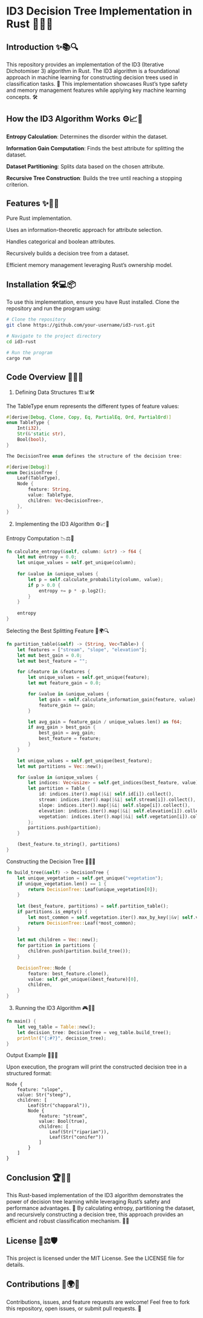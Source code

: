 # ID3 Decision Tree Implementation in Rust 🌳🤖✨

## Introduction ✨📚🔍

This repository provides an implementation of the ID3 (Iterative Dichotomiser 3) algorithm in Rust. The ID3 algorithm is a foundational approach in machine learning for constructing decision trees used in classification tasks. 🚀 This implementation showcases Rust’s type safety and memory management features while applying key machine learning concepts. 🛠️

## How the ID3 Algorithm Works ⚙️📈🌟

**Entropy Calculation**: Determines the disorder within the dataset.

**Information Gain Computation**: Finds the best attribute for splitting the dataset.

**Dataset Partitioning**: Splits data based on the chosen attribute.

**Recursive Tree Construction**: Builds the tree until reaching a stopping criterion.

## Features ✨🔧🚀

Pure Rust implementation.

Uses an information-theoretic approach for attribute selection.

Handles categorical and boolean attributes.

Recursively builds a decision tree from a dataset.

Efficient memory management leveraging Rust’s ownership model.

## Installation 🛠️💻📦

To use this implementation, ensure you have Rust installed. Clone the repository and run the program using:
``` Bash
# Clone the repository
git clone https://github.com/your-username/id3-rust.git

# Navigate to the project directory
cd id3-rust

# Run the program
cargo run
```
## Code Overview 📝📌📜

1. Defining Data Structures 🏗️📊🛠️

The TableType enum represents the different types of feature values:
``` Rust
#[derive(Debug, Clone, Copy, Eq, PartialEq, Ord, PartialOrd)]
enum TableType {
    Int(i32),
    Str(&'static str),
    Bool(bool),
}

The DecisionTree enum defines the structure of the decision tree:

#[derive(Debug)]
enum DecisionTree {
    Leaf(TableType),
    Node {
        feature: String,
        value: TableType,
        children: Vec<DecisionTree>,
    },
}
```
2. Implementing the ID3 Algorithm ⚙️📈🌟

Entropy Computation 📉⚖️🔢
``` Rust
fn calculate_entropy(&self, column: &str) -> f64 {
    let mut entropy = 0.0;
    let unique_values = self.get_unique(column);
    
    for &value in &unique_values {
        let p = self.calculate_probability(column, value);
        if p > 0.0 {
            entropy += p * -p.log2();
        }
    }
    
    entropy
}
```
Selecting the Best Splitting Feature 🔄🌍🔍
``` Rust
fn partition_table(&self) -> (String, Vec<Table>) {
    let features = ["stream", "slope", "elevation"];
    let mut best_gain = 0.0;
    let mut best_feature = "";

    for &feature in &features {
        let unique_values = self.get_unique(feature);
        let mut feature_gain = 0.0;

        for &value in &unique_values {
            let gain = self.calculate_information_gain(feature, value);
            feature_gain += gain;
        }

        let avg_gain = feature_gain / unique_values.len() as f64;
        if avg_gain > best_gain {
            best_gain = avg_gain;
            best_feature = feature;
        }
    }

    let unique_values = self.get_unique(best_feature);
    let mut partitions = Vec::new();

    for &value in &unique_values {
        let indices: Vec<usize> = self.get_indices(best_feature, value);
        let partition = Table {
            id: indices.iter().map(|&i| self.id[i]).collect(),
            stream: indices.iter().map(|&i| self.stream[i]).collect(),
            slope: indices.iter().map(|&i| self.slope[i]).collect(),
            elevation: indices.iter().map(|&i| self.elevation[i]).collect(),
            vegetation: indices.iter().map(|&i| self.vegetation[i]).collect(),
        };
        partitions.push(partition);
    }

    (best_feature.to_string(), partitions)
}
```
Constructing the Decision Tree 🌳🔄🌟
``` Rust
fn build_tree(&self) -> DecisionTree {
    let unique_vegetation = self.get_unique("vegetation");
    if unique_vegetation.len() == 1 {
        return DecisionTree::Leaf(unique_vegetation[0]);
    }
    
    let (best_feature, partitions) = self.partition_table();
    if partitions.is_empty() {
        let most_common = self.vegetation.iter().max_by_key(|&v| self.vegetation.iter().filter(|&x| x == v).count()).unwrap();
        return DecisionTree::Leaf(*most_common);
    }
    
    let mut children = Vec::new();
    for partition in partitions {
        children.push(partition.build_tree());
    }
    
    DecisionTree::Node {
        feature: best_feature.clone(),
        value: self.get_unique(&best_feature)[0],
        children,
    }
}
```
3. Running the ID3 Algorithm 🎮🚀🌟
```Rust
fn main() {
    let veg_table = Table::new();
    let decision_tree: DecisionTree = veg_table.build_tree();
    println!("{:#?}", decision_tree);
}
```
Output Example 📜🔎🎯

Upon execution, the program will print the constructed decision tree in a structured format:
``` 
Node {
    feature: "slope",
    value: Str("steep"),
    children: [
        Leaf(Str("chapparal")),
        Node {
            feature: "stream",
            value: Bool(true),
            children: [
                Leaf(Str("riparian")),
                Leaf(Str("conifer"))
            ]
        }
    ]
}
```
## Conclusion 🏆🔬💡

This Rust-based implementation of the ID3 algorithm demonstrates the power of decision tree learning while leveraging Rust’s safety and performance advantages. 🎯 By calculating entropy, partitioning the dataset, and recursively constructing a decision tree, this approach provides an efficient and robust classification mechanism. 🚀✨

## License 📜⚖️🛡️

This project is licensed under the MIT License. See the LICENSE file for details.

## Contributions 🤝🌍✨

Contributions, issues, and feature requests are welcome! Feel free to fork this repository, open issues, or submit pull requests. 🎉
